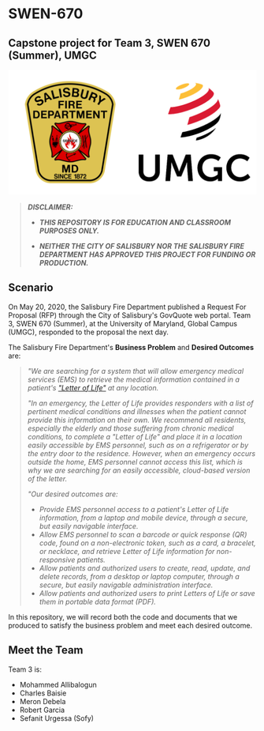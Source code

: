 # SWEN-670

## Capstone project for Team 3, SWEN 670 (Summer), UMGC

![A collaboration between the SFD and the UMGC](img/README00.png "A collaboration between the SFD and the UMGC")

>***DISCLAIMER:***
>
>- ***THIS REPOSITORY IS FOR EDUCATION AND CLASSROOM PURPOSES ONLY.***
>
>- ***NEITHER THE CITY OF SALISBURY NOR THE SALISBURY FIRE DEPARTMENT HAS APPROVED THIS PROJECT FOR FUNDING OR PRODUCTION.***

## Scenario

On May 20, 2020, the Salisbury Fire Department published a Request For Proposal (RFP) through the City of Salisbury's GovQuote web portal. Team 3, SWEN 670 (Summer), at the University of Maryland, Global Campus (UMGC), responded to the proposal the next day.

The Salisbury Fire Department's **Business Problem** and **Desired Outcomes** are:

>*"We are searching for a system that will allow emergency medical services (EMS) to retrieve the medical information contained in a patient's ["Letter of Life"](https://salisbury.md/departments/fire/letter-of-life) at any location.*
>
>*"In an emergency, the Letter of Life provides responders with a list of pertinent medical conditions and illnesses when the patient cannot provide this information on their own. We recommend all residents, especially the elderly and those suffering from chronic medical conditions, to complete a "Letter of Life" and place it in a location easily accessible by EMS personnel, such as on a refrigerator or by the entry door to the residence. However, when an emergency occurs outside the home, EMS personnel cannot access this list, which is why we are searching for an easily accessible, cloud-based version of the letter.*
>
>*"Our desired outcomes are:*
>
>- *Provide EMS personnel access to a patient's Letter of Life information, from a laptop and mobile device, through a secure, but easily navigable interface.*
>- *Allow EMS personnel to scan a barcode or quick response (QR) code, found on a non-electronic token, such as a card, a bracelet, or necklace, and retrieve Letter of Life information for non-responsive patients.*
>- *Allow patients and authorized users to create, read, update, and delete records, from a desktop or laptop computer, through a secure, but easily navigable administration interface.*
>- *Allow patients and authorized users to print Letters of Life or save them in portable data format (PDF).*

In this repository, we will record both the code and documents that we produced to satisfy the business problem and meet each desired outcome.

## Meet the Team

Team 3 is:

- Mohammed Allibalogun
- Charles Baisie
- Meron Debela
- Robert Garcia
- Sefanit Urgessa (Sofy)
